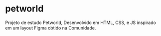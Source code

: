 # petworld
 Projeto de estudo Petworld, Desenvolvido em HTML, CSS, e JS inspirado em um layout Figma obtido na Comunidade.
